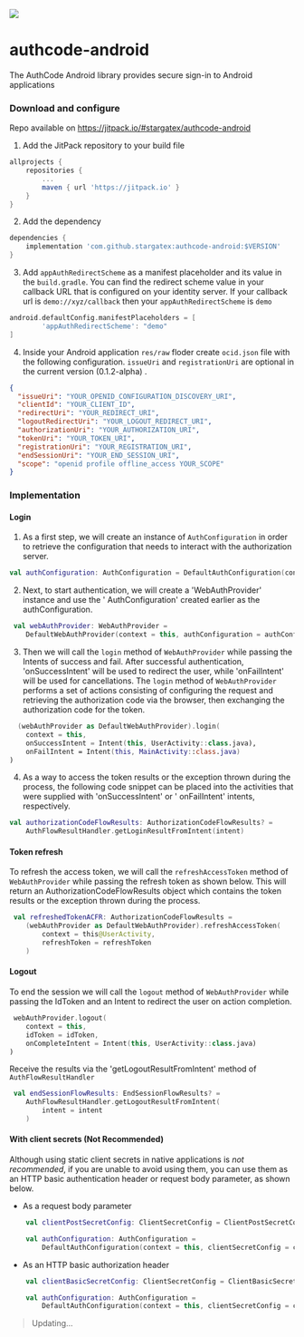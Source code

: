 [![](https://jitpack.io/v/stargatex/authcode-android.svg)](https://jitpack.io/#stargatex/authcode-android)

# authcode-android

The AuthCode Android library provides secure sign-in to Android applications

### Download and configure

Repo available on https://jitpack.io/#stargatex/authcode-android

1. Add the JitPack repository to your build file

```groovy
allprojects {
    repositories {
        ...
        maven { url 'https://jitpack.io' }
    }
}
```

2. Add the dependency

```groovy
dependencies {
    implementation 'com.github.stargatex:authcode-android:$VERSION'
}
```

3. Add `appAuthRedirectScheme` as a manifest placeholder and its value in the `build.gradle`. You
   can find the redirect scheme value in your callback URL that is configured on your identity
   server. If your callback url is `demo://xyz/callback` then your `appAuthRedirectScheme` is `demo`

```groovy
android.defaultConfig.manifestPlaceholders = [
        'appAuthRedirectScheme': "demo"
]
```

4. Inside your Android application `res/raw` floder create `ocid.json` file with the following
   configuration. `issueUri` and `registrationUri` are optional in the current version (0.1.2-alpha)
   .

```json
{
  "issueUri": "YOUR_OPENID_CONFIGURATION_DISCOVERY_URI",
  "clientId": "YOUR_CLIENT_ID",
  "redirectUri": "YOUR_REDIRECT_URI",
  "logoutRedirectUri": "YOUR_LOGOUT_REDIRECT_URI",
  "authorizationUri": "YOUR_AUTHORIZATION_URI",
  "tokenUri": "YOUR_TOKEN_URI",
  "registrationUri": "YOUR_REGISTRATION_URI",
  "endSessionUri": "YOUR_END_SESSION_URI",
  "scope": "openid profile offline_access YOUR_SCOPE"
}
```

### Implementation

#### Login

1. As a first step, we will create an instance of `AuthConfiguration` in order to retrieve the
   configuration that needs to interact with the authorization server.

```kotlin
val authConfiguration: AuthConfiguration = DefaultAuthConfiguration(context = this)
```

2. Next, to start authentication, we will create a 'WebAuthProvider' instance and use the '
   AuthConfiguration' created earlier as the authConfiguration.

```kotlin
 val webAuthProvider: WebAuthProvider =
    DefaultWebAuthProvider(context = this, authConfiguration = authConfiguration)
```

3. Then we will call the `login` method of `WebAuthProvider` while passing the Intents of success
   and fail. After successful authentication, 'onSuccessIntent' will be used to redirect the user,
   while 'onFailIntent' will be used for cancellations. The `login` method of `WebAuthProvider`
   performs a set of actions consisting of configuring the request and retrieving the authorization
   code via the browser, then exchanging the authorization code for the token.

```kotlin
  (webAuthProvider as DefaultWebAuthProvider).login(
    context = this,
    onSuccessIntent = Intent(this, UserActivity::class.java),
    onFailIntent = Intent(this, MainActivity::class.java)
)
```

4. As a way to access the token results or the exception thrown during the process, the following
   code snippet can be placed into the activities that were supplied with 'onSuccessIntent' or '
   onFailIntent' intents, respectively.

```kotlin
val authorizationCodeFlowResults: AuthorizationCodeFlowResults? =
    AuthFlowResultHandler.getLoginResultFromIntent(intent)
```

#### Token refresh

To refresh the access token, we will call the `refreshAccessToken` method of `WebAuthProvider` while
passing the refresh token as shown below. This will return an AuthorizationCodeFlowResults object
which contains the token results or the exception thrown during the process.

```kotlin
 val refreshedTokenACFR: AuthorizationCodeFlowResults =
    (webAuthProvider as DefaultWebAuthProvider).refreshAccessToken(
        context = this@UserActivity,
        refreshToken = refreshToken
    )
```

#### Logout

To end the session we will call the `logout` method of `WebAuthProvider` while passing the IdToken
and an Intent to redirect the user on action completion.

```kotlin
 webAuthProvider.logout(
    context = this,
    idToken = idToken,
    onCompleteIntent = Intent(this, UserActivity::class.java)
)
```

Receive the results via the 'getLogoutResultFromIntent' method of `AuthFlowResultHandler`

```kotlin
 val endSessionFlowResults: EndSessionFlowResults? =
    AuthFlowResultHandler.getLogoutResultFromIntent(
        intent = intent
    )
```

#### With client secrets (Not Recommended)

Although using static client secrets in native applications is _not recommended_, if you are unable to
avoid using them, you can use them as an HTTP basic authentication header or request body parameter,
as shown below.

* As a request body parameter

```kotlin
    val clientPostSecretConfig: ClientSecretConfig = ClientPostSecretConfig(CLIENT_SECRET)

    val authConfiguration: AuthConfiguration =
        DefaultAuthConfiguration(context = this, clientSecretConfig = clientPostSecretConfig)
```

* As an HTTP basic authorization header

```kotlin
    val clientBasicSecretConfig: ClientSecretConfig = ClientBasicSecretConfig(CLIENT_SECRET)

    val authConfiguration: AuthConfiguration =
        DefaultAuthConfiguration(context = this, clientSecretConfig = clientBasicSecretConfig)
```

> Updating...